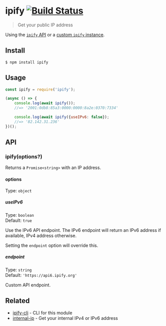 # ipify [![Build Status](https://travis-ci.org/sindresorhus/ipify.svg?branch=master)](https://travis-ci.org/sindresorhus/ipify)

> Get your public IP address

Using the [`ipify` API](https://www.ipify.org) or a [custom `ipify` instance](https://github.com/rdegges/ipify-api).


## Install

```
$ npm install ipify
```


## Usage

```js
const ipify = require('ipify');

(async () => {
	console.log(await ipify());
	//=> '2001:0db8:85a3:0000:0000:8a2e:0370:7334'

	console.log(await ipify({useIPv6: false});
	//=> '82.142.31.236'
})();
```


## API

### ipify(options?)

Returns a `Promise<string>` with an IP address.

#### options

Type: `object`

##### useIPv6

Type: `boolean`<br>
Default: `true`

Use the IPv6 API endpoint. The IPv6 endpoint will return an IPv6 address if available, IPv4 address otherwise.

Setting the `endpoint` option will override this.

##### endpoint

Type: `string`<br>
Default: `'https://api6.ipify.org'`

Custom API endpoint.


## Related

- [ipify-cli](https://github.com/sindresorhus/ipify-cli) - CLI for this module
- [internal-ip](https://github.com/sindresorhus/internal-ip) - Get your internal IPv4 or IPv6 address
